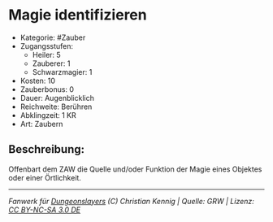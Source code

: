 # Magie identifizieren  
- Kategorie: #Zauber  
- Zugangsstufen:  
  - Heiler: 5  
  - Zauberer: 1  
  - Schwarzmagier: 1  
- Kosten: 10  
- Zauberbonus: 0  
- Dauer: Augenblicklich  
- Reichweite: Berühren  
- Abklingzeit: 1 KR  
- Art: Zaubern     

## Beschreibung:
Offenbart dem ZAW die Quelle und/oder Funktion der Magie eines Objektes oder einer Örtlichkeit.


___
*Fanwerk für [Dungeonslayers](https://www.dungeonslayers.net/) (C) Christian Kennig | Quelle: GRW | Lizenz: [CC BY-NC-SA 3.0 DE](https://creativecommons.org/licenses/by-nc-sa/3.0/de/)*